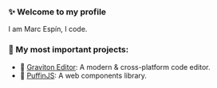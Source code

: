 ### ✨ Welcome to my profile 

I am Marc Espín, I code.

### 💼 My most important projects:

* 🚀 [Graviton Editor](https://github.com/Graviton-Code-Editor/Graviton-App): A modern & cross-platform code editor.
* 🐧 [PuffinJS](https://github.com/PuffinJS/puffin): A web components library.
